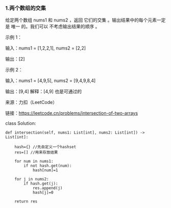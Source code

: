 ### 1.两个数组的交集
给定两个数组 nums1 和 nums2 ，返回 它们的交集 。输出结果中的每个元素一定是 唯一 的。我们可以 不考虑输出结果的顺序 。

示例 1：

输入：nums1 = [1,2,2,1], nums2 = [2,2]

输出：[2]

示例 2：

输入：nums1 = [4,9,5], nums2 = [9,4,9,8,4]

输出：[9,4]
解释：[4,9] 也是可通过的

来源：力扣（LeetCode）

链接：https://leetcode.cn/problems/intersection-of-two-arrays



class Solution:

    def intersection(self, nums1: List[int], nums2: List[int]) -> List[int]:
    
        hash={} //先自定义一个hashset
        res=[] //用来存放结果
        
        for num in nums1:
            if not hash.get(num):
                hash[num]=1
            
        for j in nums2:
            if hash.get(j):
                res.append(j)
                hash[j]=0

        return res

